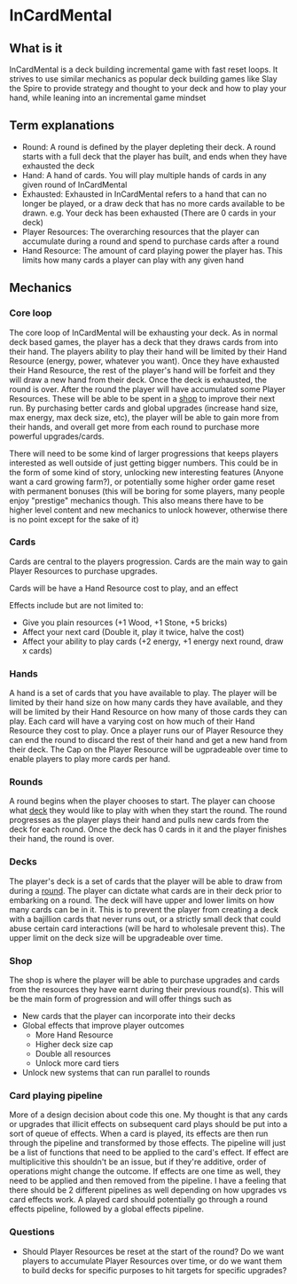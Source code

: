 # InCardMental

## What is it

InCardMental is a deck building incremental game with fast reset loops. It strives to use similar mechanics as popular deck building games like Slay the Spire to provide strategy and thought to your deck and how to play your hand, while leaning into an incremental game mindset

## Term explanations

- Round: A round is defined by the player depleting their deck. A round starts with a full deck that the player has built, and ends when they have exhausted the deck
- Hand: A hand of cards. You will play multiple hands of cards in any given round of InCardMental
- Exhausted: Exhausted in InCardMental refers to a hand that can no longer be played, or a draw deck that has no more cards available to be drawn. e.g. Your deck has been exhausted (There are 0 cards in your deck)
- Player Resources: The overarching resources that the player can accumulate during a round and spend to purchase cards after a round
- Hand Resource: The amount of card playing power the player has. This limits how many cards a player can play with any given hand

## Mechanics

### Core loop

The core loop of InCardMental will be exhausting your deck. As in normal deck based games, the player has a deck that they draws cards from into their hand. The players ability to play their hand will be limited by their Hand Resource (energy, power, whatever you want). Once they have exhausted their Hand Resource, the rest of the player's hand will be forfeit and they will draw a new hand from their deck. Once the deck is exhausted, the round is over. After the round the player will have accumulated some Player Resources. These will be able to be spent in a [shop](#shop) to improve their next run. By purchasing better cards and global upgrades (increase hand size, max energy, max deck size, etc), the player will be able to gain more from their hands, and overall get more from each round to purchase more powerful upgrades/cards.

There will need to be some kind of larger progressions that keeps players interested as well outside of just getting bigger numbers. This could be in the form of some kind of story, unlocking new interesting features (Anyone want a card growing farm?), or potentially some higher order game reset with permanent bonuses (this will be boring for some players, many people enjoy "prestige" mechanics though. This also means there have to be higher level content and new mechanics to unlock however, otherwise there is no point except for the sake of it)

### Cards

Cards are central to the players progression. Cards are the main way to gain Player Resources to purchase upgrades.

Cards will be have a Hand Resource cost to play, and an effect

Effects include but are not limited to: 
 - Give you plain resources (+1 Wood, +1 Stone, +5 bricks)
 - Affect your next card (Double it, play it twice, halve the cost)
 - Affect your ability to play cards (+2 energy, +1 energy next round, draw x cards)

### Hands

A hand is a set of cards that you have available to play. The player will be limited by their hand size on how many cards they have available, and they will be limited by their Hand Resource on how many of those cards they can play. Each card will have a varying cost on how much of their Hand Resource they cost to play. Once a player runs our of Player Resource they can end the round to discard the rest of their hand and get a new hand from their deck. The Cap on the Player Resource will be ugpradeable over time to enable players to play more cards per hand.

### Rounds

A round begins when the player chooses to start. The player can choose what [deck](#decks) they would like to play with when they start the round. The round progresses as the player plays their hand and pulls new cards from the deck for each round. Once the deck has 0 cards in it and the player finishes their hand, the round is over.

### Decks

The player's deck is a set of cards that the player will be able to draw from during a [round](#rounds). The player can dictate what cards are in their deck prior to embarking on a round. The deck will have upper and lower limits on how many cards can be in it. This is to prevent the player from creating a deck with a bajillion cards that never runs out, or a strictly small deck that could abuse certain card interactions (will be hard to wholesale prevent this). The upper limit on the deck size will be upgradeable over time.

### Shop

The shop is where the player will be able to purchase upgrades and cards from the resources they have earnt during their previous round(s). This will be the main form of progression and will offer things such as

- New cards that the player can incorporate into their decks
- Global effects that improve player outcomes
    - More Hand Resource
    - Higher deck size cap
    - Double all resources
    - Unlock more card tiers
- Unlock new systems that can run parallel to rounds

### Card playing pipeline

More of a design decision about code this one. My thought is that any cards or upgrades that illicit effects on subsequent card plays should be put into a sort of queue of effects. When a card is played, its effects are then run through the pipeline and transformed by those effects. The pipeline will just be a list of functions that need to be applied to the card's effect. If effect are multiplicitive this shouldn't be an issue, but if they're additive, order of operations might change the outcome. If effects are one time as well, they need to be applied and then removed from the pipeline. I have a feeling that there should be 2 different pipelines as well depending on how upgrades vs card effects work. A played card should potentially go through a round effects pipeline, followed by a global effects pipeline.

### Questions

- Should Player Resources be reset at the start of the round? Do we want players to accumulate Player Resources over time, or do we want them to build decks for specific purposes to hit targets for specific upgrades?